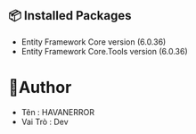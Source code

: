 ﻿## :package: Installed Packages
- Entity Framework Core version (6.0.36)
- Entity Framework Core.Tools version (6.0.36)
# 💼Author
- Tên : HAVANERROR
- Vai Trò : Dev 
